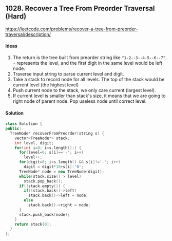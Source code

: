 ## 1028. Recover a Tree From Preorder Traversal (Hard)


https://leetcode.com/problems/recover-a-tree-from-preorder-traversal/description/


#### Ideas
1. The return is the tree built from preorder string like `"1-2--3--4-5--6--7"`. `-` represents the level, and the first digit in the same level would be left node.
2. Traverse input string to parse current level and digit. 
3. Take a stack to record node for all levels. The top of the stack would be current level (the highest level)
4. Push current node to the stack, we only care current (largest level).
5. If current level is smaller than stack's size, it means that we are going to right node of parent node. Pop useless node until correct level.

#### Solution
```C++
class Solution {
public:
  TreeNode* recoverFromPreorder(string s) {
    vector<TreeNode*> stack;
    int level, digit;
    for(int i=0; i<s.length();) {
      for(level=0; s[i]=='-'; i++)
        level++;
      for(digit=0; i<s.length() && s[i]!='-'; i++)
        digit = digit*10+s[i]-'0';
      TreeNode* node = new TreeNode(digit);
      while(stack.size() > level) 
        stack.pop_back();
      if(!stack.empty()) {
        if(!stack.back()->left) 
          stack.back()->left = node;
        else 
          stack.back()->right = node;
      }
      stack.push_back(node);
    }
    return stack[0];
  }
};
```